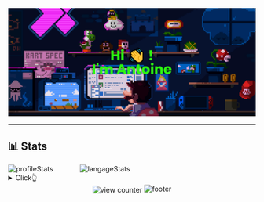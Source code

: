 <div id="header" align="center">
  <img src="https://github.com/AntoinePoisson/AntoinePoisson/blob/main/Banner.png" width="1000" alt="headerImage" />
</div>

---

<h2 align="left"> 📊 Stats </h2>

<div id="body">
  <img align="right" width="358" src="https://github-readme-stats.vercel.app/api/top-langs?username=antoinepoisson&locale=en&layout=compact&theme=chartreuse-dark" alt="langageStats" />
  <img width="430" src="https://github-readme-streak-stats.herokuapp.com?user=antoinepoisson&theme=chartreuse-dark&date_format=j%20M%5B%20Y%5D" alt="profileStats" />
</div>

<details>
  <summary>
    Click👆
  </summary>
  :trollface:
</details>

<div id="footer" align="center">
  <img align="center" src="https://komarev.com/ghpvc/?username=antoinepoisson&label=Profile%20Views&color=brightgreen&style=flat" alt="view counter" />
  <img src="https://capsule-render.vercel.app/api?type=waving&color=gradient&height=60&section=footer" width="1000" alt="footer" />
</div>

